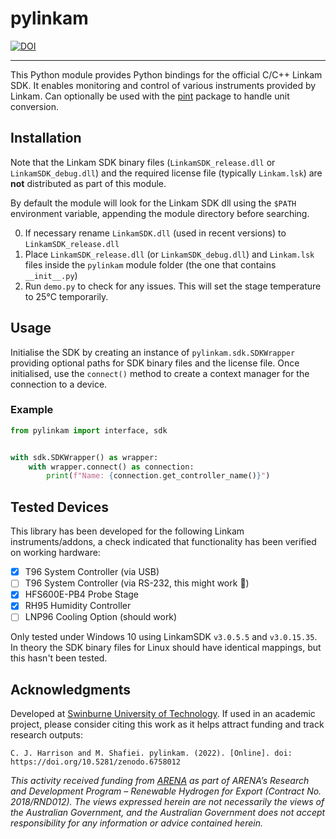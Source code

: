 # pylinkam

[![DOI](https://zenodo.org/badge/DOI/10.5281/zenodo.6758012.svg)](https://doi.org/10.5281/zenodo.6758012)

---

This Python module provides Python bindings for the official C/C++ Linkam SDK. It enables monitoring and control of various instruments provided by Linkam. Can optionally be used with the [pint](https://pint.readthedocs.io/en/stable/) package to handle unit conversion.

## Installation
Note that the Linkam SDK binary files (`LinkamSDK_release.dll` or `LinkamSDK_debug.dll`) and the required license file (typically `Linkam.lsk`) are **not** distributed as part of this module.

By default the module will look for the Linkam SDK dll using the `$PATH` environment variable, appending the module directory before searching.

0. If necessary rename `LinkamSDK.dll` (used in recent versions) to `LinkamSDK_release.dll`
1. Place `LinkamSDK_release.dll` (or `LinkamSDK_debug.dll`) and `Linkam.lsk` files inside the `pylinkam` module folder (the one that contains `__init__.py`)
2. Run `demo.py` to check for any issues. This will set the stage temperature to 25°C temporarily.

## Usage
Initialise the SDK by creating an instance of `pylinkam.sdk.SDKWrapper` providing optional paths for SDK binary files and the license file. Once initialised, use the `connect()` method to create a context manager for the connection to a device.  

### Example
```python
from pylinkam import interface, sdk


with sdk.SDKWrapper() as wrapper:
    with wrapper.connect() as connection:
        print(f"Name: {connection.get_controller_name()}")
```

## Tested Devices
This library has been developed for the following Linkam instruments/addons, a check indicated that functionality has been verified on working hardware:

- [x] T96 System Controller (via USB)
- [ ] T96 System Controller (via RS-232, this might work :shrug:)
- [x] HFS600E-PB4 Probe Stage
- [x] RH95 Humidity Controller
- [ ] LNP96 Cooling Option (should work)

Only tested under Windows 10 using LinkamSDK `v3.0.5.5` and `v3.0.15.35`. In theory the SDK binary files for Linux should have identical mappings, but this hasn't been tested. 

## Acknowledgments

Developed at [Swinburne University of Technology](https://swin.edu.au). If used in an academic project, please consider citing this work as it helps attract funding and track research outputs:

```
C. J. Harrison and M. Shafiei. pylinkam. (2022). [Online]. doi: https://doi.org/10.5281/zenodo.6758012
```

*This activity received funding from [ARENA](https://arena.gov.au) as part of ARENA’s Research and Development Program – Renewable Hydrogen for Export (Contract No. 2018/RND012). The views expressed herein are not necessarily the views of the Australian Government, and the Australian Government does not accept responsibility for any information or advice contained herein.*
